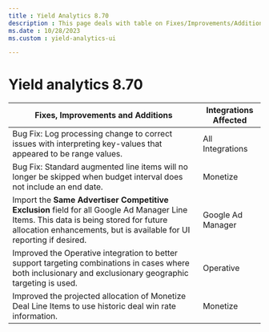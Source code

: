 ```yaml
---
title : Yield Analytics 8.70
description : This page deals with table on Fixes/Improvements/Additions and Integrations Affected (Version 8.70)
ms.date : 10/28/2023
ms.custom : yield-analytics-ui

---
```



# Yield analytics 8.70

| Fixes, Improvements and Additions                                                                                                                                                                         | Integrations Affected |
|-----------------------------------------------------------------------------------------------------------------------------------------------------------------------------------------------------------|-----------------------|
| Bug Fix: Log processing change to correct issues with interpreting key-values that appeared to be range values.                                                                                           | All Integrations      |
| Bug Fix: Standard augmented line items will no longer be skipped when budget interval does not include an end date.                                                                                       | Monetize              |
| Import the **Same Advertiser Competitive Exclusion** field for all Google Ad Manager Line Items.  This data is being stored for future allocation enhancements, but is available for UI reporting if desired. | Google Ad Manager     |
| Improved the Operative integration to better support targeting combinations in cases where both inclusionary and exclusionary geographic targeting is used.                                               | Operative             |
| Improved the projected allocation of Monetize Deal Line Items to use historic deal win rate information.                                                                                                  | Monetize              |
